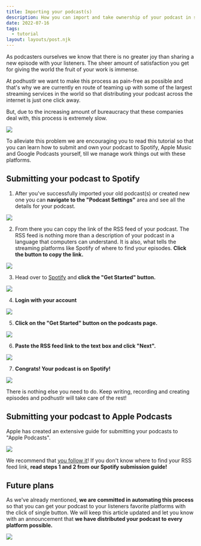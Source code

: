 ```yaml
---
title: Importing your podcast(s)
description: How you can import and take ownership of your podcast in streaming services like Spotify and Apple Music with Podhustlr.
date: 2022-07-16
tags:
  - tutorial
layout: layouts/post.njk
---
```


As podcasters ourselves we know that there is no greater joy than sharing a new episode with your listeners. The sheer amount of satisfaction you get for giving the world the fruit of your work is immense.

At podhustlr we want to make this process as pain-free as possible and that's why we are currently en route of teaming up with some of the largest streaming services in the world so that distributing your podcast across the internet is just one click away.

But, due to the increasing amount of bureaucracy that these companies deal with, this process is extremely slow.

![](https://blog.podhustlr.com/img/posts/spotify.png)

To alleviate this problem we are encouraging you to read this tutorial so that you can learn how to submit and own your podcast to Spotify, Apple Music and Google Podcasts yourself, till we manage work things out with these platforms.

## Submitting your podcast to Spotify

1. After you've successfully imported your old podcast(s) or created new one you can **navigate to the "Podcast Settings"** area and see all the details for your podcast.

![](https://blog.podhustlr.com/img/posts/settings.png)

2. From there you can copy the link of the RSS feed of your podcast. The RSS feed is nothing more than a description of your podcast in a language that computers can understand. It is also, what tells the streaming platforms like Spotify of where to find your episodes. **Click the button to copy the link.**

![](https://blog.podhustlr.com/img/posts/rss-copy.png)

3. Head over to [Spotify](https://podcasters.spotify.com/) and **click the "Get Started" button.**

![](https://blog.podhustlr.com/img/posts/get-started-spotify.png)

4. **Login with your account**

![](https://blog.podhustlr.com/img/posts/login-spotify.png)

5. **Click on the "Get Started" button on the podcasts page.**

![](https://blog.podhustlr.com/img/posts/get-started-podcast-spotify.png)

6. **Paste the RSS feed link to the text box and click "Next".**

![](https://blog.podhustlr.com/img/posts/submit-podcast-spotify.png)

7. **Congrats! Your podcast is on Spotify!**

![](https://blog.podhustlr.com/img/posts/congrats-spotify.png)


There is nothing else you need to do. Keep writing, recording and creating episodes and podhustlr will take care of the rest!

## Submitting your podcast to Apple Podcasts

Apple has created an extensive guide for submitting your podcasts to "Apple Podcasts".

![](https://blog.podhustlr.com/img/posts/apple-guide.png)

We recommend that [you follow it](https://podcasters.apple.com/support/897-submit-a-show)! If you don't know where to find your RSS feed link, **read steps 1 and 2 from our Spotify submission guide!**


## Future plans

As we've already mentioned, **we are committed in automating this process** so that you can get your podcast to your listeners favorite platforms with the click of single button. We will keep this article updated and let you know with an announcement that **we have distributed your podcast to every platform possible.**

![](https://blog.podhustlr.com/img/posts/get-started-spotify.png)